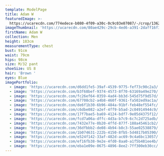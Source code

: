 ```yaml
---
template: ModelPage
title: Adam W
featuredImage: >-
  https://ucarecdn.com/774edece-b080-4f09-a30c-0c9c03e07087/-/crop/1362x666/0,0/-/preview/
imageThumbnail: 'https://ucarecdn.com/80ae429c-29cb-4ed6-a391-2daff16f3a2a/'
firstName: Adam W
collection: Men
height: 183cm
measurementType: chest
bust: 91cm
waist: 79cm
hips: 98cm
size: M/32 pant
shoeSize: US 8
hair: 'Brown '
eyes: Blue
imagePortfolio:
  - image: 'https://ucarecdn.com/d6dd1fe5-39af-4539-9775-fef73c90c2a3/'
  - image: 'https://ucarecdn.com/b3f68bef-9374-4573-8f70-63169a49e270/'
  - image: 'https://ucarecdn.com/fc26ef64-0359-4ad4-bb3d-545d75f9d57d/'
  - image: 'https://ucarecdn.com/67708cb2-a4b8-460f-9361-fa502ed9ac1a/'
  - image: 'https://ucarecdn.com/de6f1b30-6b96-484a-91bf-feb48ef554fc/'
  - image: 'https://ucarecdn.com/c6dbe082-a2ef-4ff9-b5ad-2c04914944c9/'
  - image: 'https://ucarecdn.com/17f7bae5-ba69-4124-bdf7-9e05d4375f12/'
  - image: 'https://ucarecdn.com/fcd7a06a-dffc-4d3a-b7c9-6c7c2d725adb/'
  - image: 'https://ucarecdn.com/7432e77e-0b20-4ffd-877f-188a45461cb2/'
  - image: 'https://ucarecdn.com/36dfbbb2-de08-4b94-b8c3-55ae02538879/'
  - image: 'https://ucarecdn.com/1b074631-222b-4150-8fb5-5d4817b05390/'
  - image: 'https://ucarecdn.com/e524f142-33af-482d-ac69-9c4a6bc13057/'
  - image: 'https://ucarecdn.com/ef16fb38-9e2e-4fd0-8aa0-a1f5b481ee4b/'
  - image: 'https://ucarecdn.com/eba1e09e-0675-4896-8ee2-7ff300eb30cc/'
---
```



